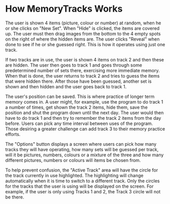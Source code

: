 # How MemoryTracks Works

The user is shown 4 items (picture, colour or number) at random, when he or she clicks on "New Set".  When "Hide" is clicked, the items are covered up.  The user must then drag images from the bottom to the 4 empty spots on the right of where the hidden items are.  The user clicks "Reveal" when done to see if he or she guessed right.  This is how it operates using just one track.

If two tracks are in use, the user is shown 4 items on track 2 and then these are hidden.  The user then goes to track 1 and goes through some predetermined number of sets there, exercising more immediate memory.  When that is done, the user returns to track 2 and tries to guess the items that were hidden there.  After those have been guessed, another set is shown and then hidden and the user goes back to track 1.  

The user's position can be saved.  This is where practice of longer term memory comes in.  A user might, for example, use the program to do track 1 a number of times, get shown the track 2 items, hide them, save the position and shut the program down until the next day.  The user would then have to do track 1 and then try to remember the track 2 items from the day before.  Users can pick any time interval between uses of the program.  Those desiring a greater challenge can add track 3 to their memory practice efforts.

The "Options" button displays a screen where users can pick how many tracks they will have operating, how many sets will be guessed per track, will it be pictures, numbers, colours or a mixture of the three and how many different pictures, numbers or colours will items be chosen from.

To help prevent confusion, the "Active Track" area will have the circle for the track currently in use highlighted.  The highlighting will change automatically when it is time to switch to a different track.  Only the circles for the tracks that the user is using will be displayed on the screen. For example, if the user is only using Tracks 1 and 2, the Track 3 circle will not be there.